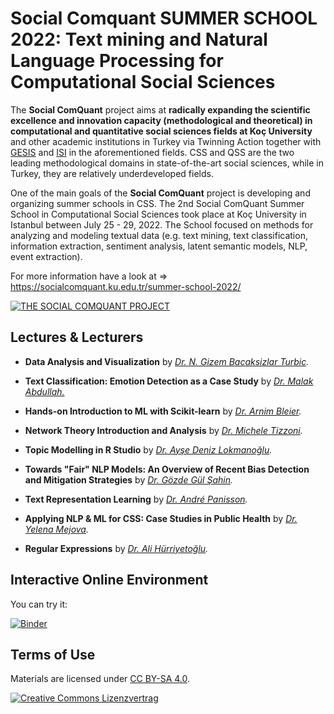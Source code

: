 # Social Comquant SUMMER SCHOOL 2022: Text mining and Natural Language Processing for Computational Social Sciences

The **Social ComQuant** project aims at **radically expanding the scientific excellence and innovation capacity (methodological and theoretical) in computational and quantitative social sciences fields at Koç University** and other academic institutions in Turkey via Twinning Action together with [GESIS](https://www.gesis.org) and [ISI](https://www.isi.it/) in the aforementioned fields. CSS and QSS are the two leading methodological domains in state-of-the-art social sciences, while in Turkey, they are relatively underdeveloped fields.

One of the main goals of the **Social ComQuant** project is developing and organizing summer schools in CSS. The 2nd Social ComQuant Summer School in Computational Social Sciences took place at Koç University in Istanbul between July 25 - 29, 2022. The School focused on methods for analyzing and modeling textual data (e.g. text mining, text classification, information extraction, sentiment analysis, latent semantic models, NLP, event extraction). 

For more information have a look at => https://socialcomquant.ku.edu.tr/summer-school-2022/

[![THE SOCIAL COMQUANT PROJECT](https://socialcomquant.ku.edu.tr/wp-content/uploads/2020/10/Artboard-2-100-e1603190426679.jpg)](https://socialcomquant.ku.edu.tr)


## Lectures & Lecturers

- **Data Analysis and Visualization** by *[Dr. N. Gizem Bacaksizlar Turbic](https://www.gesis.org/institut/mitarbeiterverzeichnis/person/Gizem.BacaksizlarTurbic).*

- **Text Classification: Emotion Detection as a Case Study** by *[Dr. Malak Abdullah.](https://sites.google.com/view/malak-abdullah)*

- **Hands-on Introduction to ML with Scikit-learn** by *[Dr. Arnim Bleier](https://www.gesis.org/en/institute/staff/person/arnim.bleier).*

- **Network Theory Introduction and Analysis** by *[Dr. Michele Tizzoni](https://micheletizzoni.github.io/).*

- **Topic Modelling in R Studio** by *[Dr. Ayşe Deniz Lokmanoğlu](https://www.adenizlok.com/).*

- **Towards "Fair" NLP Models: An Overview of Recent Bias Detection and Mitigation Strategies** by *[Dr. Gözde Gül Şahin](https://gozdesahin.github.io/).*

- **Text Representation Learning** by *[Dr. André Panisson](http://andre.panisson.com/).*

- **Applying NLP & ML for CSS: Case Studies in Public Health** by *[Dr. Yelena Mejova](https://sites.google.com/site/yelenamejova/).*

- **Regular Expressions** by *[Dr. Ali Hürriyetoğlu](http://www.hurrial.com/).*

## Interactive Online Environment

You can try it:

[![Binder](https://notebooks.gesis.org/binder/badge.svg)](https://notebooks.gesis.org/binder/v2/gh/socialcomquant/summer-school-2022/main)



## Terms of Use

Materials are licensed under [CC BY-SA 4.0](http://creativecommons.org/licenses/by-sa/4.0/).


[![Creative Commons Lizenzvertrag](https://i.creativecommons.org/l/by-sa/4.0/88x31.png)](http://creativecommons.org/licenses/by-sa/4.0/)

